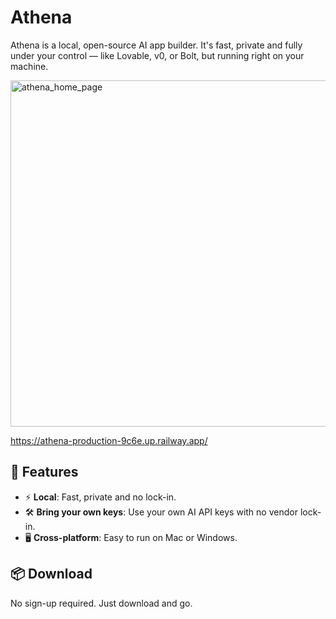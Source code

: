# Athena

Athena is a local, open-source AI app builder. It's fast, private and fully under your control — like Lovable, v0, or Bolt, but running right on your machine.

<img width="959" height="554" alt="athena_home_page" src="https://github.com/user-attachments/assets/a0c5518a-5355-4d71-8489-05d4763c8874" />

https://athena-production-9c6e.up.railway.app/

## 🚀 Features

- ⚡️ **Local**: Fast, private and no lock-in.
- 🛠 **Bring your own keys**: Use your own AI API keys with no vendor lock-in.
- 🖥️ **Cross-platform**: Easy to run on Mac or Windows.

## 📦 Download

No sign-up required. Just download and go.

